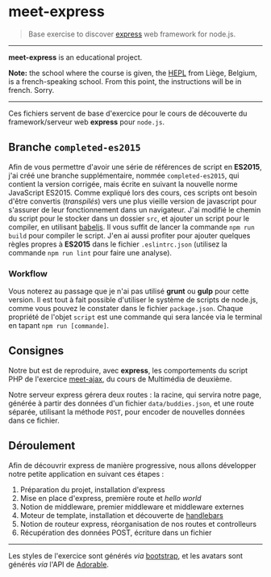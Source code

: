 # meet-express

> Base exercise to discover [express](http://expressjs.com) web framework for node.js.

* * *

**meet-express** is an educational project.

**Note:** the school where the course is given, the [HEPL](http://www.provincedeliege.be/hauteecole) from Liège, Belgium, is a french-speaking school. From this point, the instructions will be in french. Sorry.

* * *

Ces fichiers servent de base d'exercice pour le cours de découverte du framework/serveur web **express** pour `node.js`.

## Branche `completed-es2015`

Afin de vous permettre d'avoir une série de références de script en **ES2015**, j'ai créé une branche supplémentaire, nommée `completed-es2015`, qui contient la version corrigée, mais écrite en suivant la nouvelle norme JavaScript ES2015.
Comme expliqué lors des cours, ces scripts ont besoin d'être convertis (_transpilés_) vers une plus vieille version de javascript pour s'assurer de leur fonctionnement dans un navigateur.
J'ai modifié le chemin du script pour le stocker dans un dossier `src`, et ajouter un script pour le compiler, en utilisant [babeljs](https://babeljs.io). Il vous suffit de lancer la commande `npm run build` pour compiler le script.
J'en ai aussi profiter pour ajouter quelques règles propres à **ES2015** dans le fichier `.eslintrc.json` (utilisez la commande `npm run lint` pour faire une analyse).

### Workflow

Vous noterez au passage que je n'ai pas utilisé **grunt** ou **gulp** pour cette version. Il est tout à fait possible d'utiliser le système de scripts de node.js, comme vous pouvez le constater dans le fichier `package.json`.
Chaque propriété de l'objet `script` est une commande qui sera lancée via le terminal en tapant `npm run [commande]`.

## Consignes

Notre but est de reproduire, avec **express**, les comportements du script PHP de l'exercice [meet-ajax](https://github.com/hepl-mmi/meet-ajax), du cours de Multimédia de deuxième.

Notre serveur express gérera deux routes : la racine, qui servira notre page, générée à partir des données d'un fichier `data/buddies.json`, et une route séparée, utilisant la méthode `POST`, pour encoder de nouvelles données dans ce fichier.

## Déroulement

Afin de découvrir express de manière progressive, nous allons développer notre petite application en suivant ces étapes :

1. Préparation du projet, installation d'express
1. Mise en place d'express, première route et *hello world*
1. Notion de middleware, premier middleware et middleware externes
1. Moteur de template, installation et découverte de [handlebars](http://handlebarsjs.com/)
1. Notion de routeur express, réorganisation de nos routes et controlleurs
1. Récupération des données POST, écriture dans un fichier

* * *

Les styles de l'exercice sont générés _via_ [bootstrap](http://getbootstrap.com), et les avatars sont générés _via_ l'API de [Adorable](http://adorable.io/).
